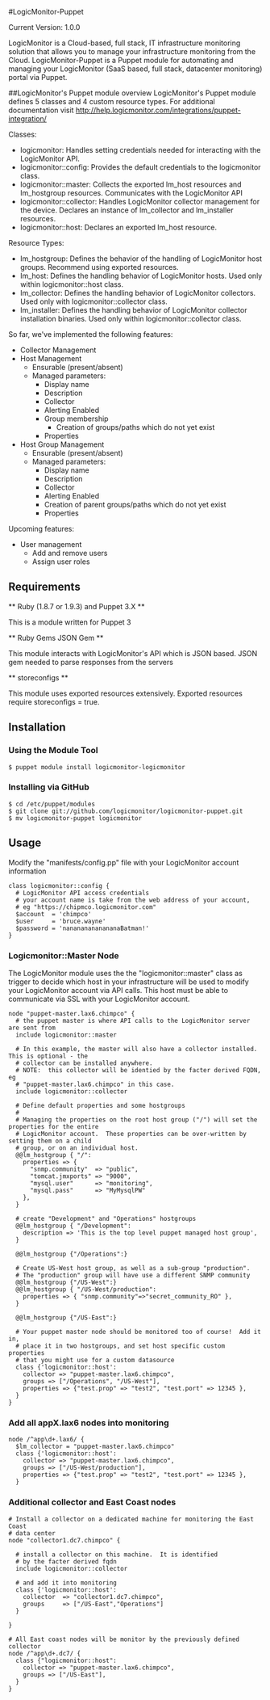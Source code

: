 #LogicMonitor-Puppet

Current Version: 1.0.0

LogicMonitor is a Cloud-based, full stack, IT infrastructure monitoring solution that 
allows you to manage your infrastructure monitoring from the Cloud.
LogicMonitor-Puppet is a Puppet module for automating and managing your LogicMonitor 
(SaaS based, full stack, datacenter monitoring) portal via Puppet.

##LogicMonitor's Puppet module overview
LogicMonitor's Puppet module defines 5 classes and 4 custom resource types. For additional documentation visit http://help.logicmonitor.com/integrations/puppet-integration/

Classes:
* logicmonitor: Handles setting credentials needed for interacting with the LogicMonitor API.
* logicmonitor::config: Provides the default credentials to the logicmonitor class.
* logicmonitor::master: Collects the exported lm_host resources and lm_hostgroup resources. Communicates with the LogicMonitor API
* logicmonitor::collector: Handles LogicMonitor collector management for the device. Declares an instance of lm_collector and lm_installer resources.
* logicmonitor::host: Declares an exported lm_host resource.

Resource Types:
* lm_hostgroup: Defines the behavior of the handling of LogicMonitor host groups. Recommend using exported resources.
* lm_host: Defines the handling behavior of LogicMonitor hosts. Used only within logicmonitor::host class.
* lm_collector: Defines the handling behavior of LogicMonitor collectors. Used only with logicmonitor::collector class.
* lm_installer: Defines the handling behavior of LogicMonitor collector installation binaries. Used only within logicmonitor::collector class.

So far, we've implemented the following features:

* Collector Management    
* Host Management
  * Ensurable (present/absent)
  * Managed parameters:
    * Display name
    * Description
    * Collector
    * Alerting Enabled
    * Group membership
      * Creation of groups/paths which do not yet exist
    * Properties  
* Host Group Management
  * Ensurable (present/absent)
  * Managed parameters:
    * Display name
    * Description
    * Collector
    * Alerting Enabled
    * Creation of parent groups/paths which do not yet exist
    * Properties  

Upcoming features:

* User management
  * Add and remove users
  * Assign user roles

## Requirements

** Ruby (1.8.7 or 1.9.3) and Puppet 3.X **

This is a module written for Puppet 3

** Ruby Gems  JSON Gem **

This module interacts with LogicMonitor's API which is JSON based. JSON gem needed to parse responses from the servers

** storeconfigs **

This module uses exported resources extensively. Exported resources require storeconfigs = true.

## Installation

### Using the Module Tool

    $ puppet module install logicmonitor-logicmonitor

### Installing via GitHub

    $ cd /etc/puppet/modules
    $ git clone git://github.com/logicmonitor/logicmonitor-puppet.git
    $ mv logicmonitor-puppet logicmonitor

## Usage

Modify the "manifests/config.pp" file with your LogicMonitor account information

    class logicmonitor::config {
      # LogicMonitor API access credentials
      # your account name is take from the web address of your account, 
      # eg "https://chipmco.logicmonitor.com"
      $account  = 'chimpco'
      $user     = 'bruce.wayne'
      $password = 'nanananananananaBatman!'
    }

### Logicmonitor::Master Node

The LogicMonitor module uses the the "logicmonitor::master" class as trigger
to decide which host in your infrastructure will be used to modify your 
LogicMonitor account via API calls.  This host must be able to communicate via
SSL with your LogicMonitor account.


    node "puppet-master.lax6.chimpco" {
      # the puppet master is where API calls to the LogicMonitor server are sent from
      include logicmonitor::master
      
      # In this example, the master will also have a collector installed.  This is optional - the
      # collector can be installed anywhere.
      # NOTE:  this collector will be identied by the facter derived FQDN, eg
      # "puppet-master.lax6.chimpco" in this case.
      include logicmonitor::collector  

      # Define default properties and some hostgroups
      #
      # Managing the properties on the root host group ("/") will set the properties for the entire 
      # LogicMonitor account.  These properties can be over-written by setting them on a child 
      # group, or on an individual host.
      @@lm_hostgroup { "/":
        properties => {
          "snmp.community"  => "public",
          "tomcat.jmxports" => "9000",
          "mysql.user"      => "monitoring",
          "mysql.pass"      => "MyMysqlPW"
        },
      }

      # create "Development" and "Operations" hostgroups
      @@lm_hostgroup { "/Development":
        description => 'This is the top level puppet managed host group',
      }

      @@lm_hostgroup {"/Operations":}

      # Create US-West host group, as well as a sub-group "production".  
      # The "production" group will have use a different SNMP community
      @@lm_hostgroup {"/US-West":}
      @@lm_hostgroup { "/US-West/production":
        properties => { "snmp.community"=>"secret_community_RO" },
      }

      @@lm_hostgroup {"/US-East":}

      # Your puppet master node should be monitored too of course!  Add it in,
      # place it in two hostgroups, and set host specific custom properties 
      # that you might use for a custom datasource
      class {'logicmonitor::host':
        collector => "puppet-master.lax6.chimpco",
        groups => ["/Operations", "/US-West"],
        properties => {"test.prop" => "test2", "test.port" => 12345 },
      }
    }

### Add all appX.lax6 nodes into monitoring

    node /^app\d+.lax6/ {
      $lm_collector = "puppet-master.lax6.chimpco"
      class {'logicmonitor::host':
        collector => "puppet-master.lax6.chimpco",
        groups => ["/US-West/production"],
        properties => {"test.prop" => "test2", "test.port" => 12345 },
      }
      
### Additional collector and East Coast nodes

    # Install a collector on a dedicated machine for monitoring the East Coast
    # data center
    node "collector1.dc7.chimpco" {
      
      # install a collector on this machine.  It is identified
      # by the facter derived fqdn
      include logicmonitor::collector
      
      # and add it into monitoring
      class {'logicmonitor::host':
        collector  => "collector1.dc7.chimpco",
        groups     => ["/US-East","Operations"]
      }

    }

    # All East coast nodes will be monitor by the previously defined collector
    node /^app\d+.dc7/ {
      class {"logicmonitor::host":
        collector => "puppet-master.lax6.chimpco",
        groups => ["/US-East"],
      }
    }

